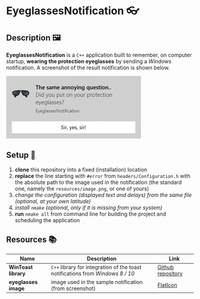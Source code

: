 # EyeglassesNotification :eyeglasses:

## Description :framed_picture:

**EyeglassesNotification** is a `C++` application built to remember, on computer startup, **wearing the protection eyeglasses** by sending a *Windows* notification. A screenshot of the result notification is shown below.

![Screenshot](resources/screenshot.png)

## Setup :wrench:

1. **clone** this repository into a fixed (installation) location
2. **replace** the line starting with `#error` from `headers/Configuration.h` with the absolute path to the image used in the notification (the standard one, namely the `resources/image.png`, or one of yours)
3. *change the configuration (displayed text and delays) from the same file (optional, at your own latitude)*
4. *install `nmake` (optional, only if it is missing from your system)*
5. **run** `nmake all` from command line for building the project and scheduling the application

## Resources :books:

| Name                 | Description                                                                    | Link                                                             | 
|----------------------|--------------------------------------------------------------------------------|------------------------------------------------------------------|
| **WinToast library** | `C++` library for integration of the toast notifications from *Windows 8 / 10* | [Github repository](https://github.com/mohabouje/WinToast)       |
| **eyeglasses image** | image used in the sample notification (from screenshot)                        | [FlatIcon](https://www.flaticon.com/free-icon/sunglasses_399773) |
